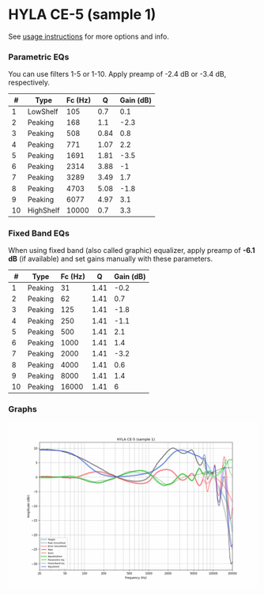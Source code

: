 # HYLA CE-5 (sample 1)
See [usage instructions](https://github.com/jaakkopasanen/AutoEq#usage) for more options and info.

### Parametric EQs
You can use filters 1-5 or 1-10. Apply preamp of -2.4 dB or -3.4 dB, respectively.

|   # | Type      |   Fc (Hz) |    Q |   Gain (dB) |
|-----|-----------|-----------|------|-------------|
|   1 | LowShelf  |       105 | 0.7  |         0.1 |
|   2 | Peaking   |       168 | 1.1  |        -2.3 |
|   3 | Peaking   |       508 | 0.84 |         0.8 |
|   4 | Peaking   |       771 | 1.07 |         2.2 |
|   5 | Peaking   |      1691 | 1.81 |        -3.5 |
|   6 | Peaking   |      2314 | 3.88 |        -1   |
|   7 | Peaking   |      3289 | 3.49 |         1.7 |
|   8 | Peaking   |      4703 | 5.08 |        -1.8 |
|   9 | Peaking   |      6077 | 4.97 |         3.1 |
|  10 | HighShelf |     10000 | 0.7  |         3.3 |

### Fixed Band EQs
When using fixed band (also called graphic) equalizer, apply preamp of **-6.1 dB** (if available) and set gains manually with these parameters.

|   # | Type    |   Fc (Hz) |    Q |   Gain (dB) |
|-----|---------|-----------|------|-------------|
|   1 | Peaking |        31 | 1.41 |        -0.2 |
|   2 | Peaking |        62 | 1.41 |         0.7 |
|   3 | Peaking |       125 | 1.41 |        -1.8 |
|   4 | Peaking |       250 | 1.41 |        -1.1 |
|   5 | Peaking |       500 | 1.41 |         2.1 |
|   6 | Peaking |      1000 | 1.41 |         1.4 |
|   7 | Peaking |      2000 | 1.41 |        -3.2 |
|   8 | Peaking |      4000 | 1.41 |         0.6 |
|   9 | Peaking |      8000 | 1.41 |         1.4 |
|  10 | Peaking |     16000 | 1.41 |         6   |

### Graphs
![](./HYLA%20CE-5%20(sample%201).png)
